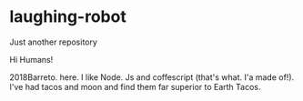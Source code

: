# laughing-robot
Just another repository


Hi Humans!

2018Barreto. here. I like Node. Js and coffescript (that's what. I'a made of!).
I've had tacos and moon and find them far superior to Earth Tacos.
